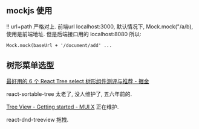 


## mockjs 使用

!! url+path 严格对上. 前端url localhost:3000, 默认情况下, Mock.mock("/a/b), 使用是前端地址.
但是后端接口用的 localhost:8080
所以:
```
Mock.mock(baseUrl + '/document/add' ...
```

## 树形菜单选型

[最好用的 6 个 React Tree select 树形组件测评与推荐 - 掘金](https://juejin.cn/post/7106028870742048804)

react-sortable-tree 太老了, 没人维护了, 五六年前的.

[Tree View - Getting started - MUI X](https://mui.com/x/react-tree-view/getting-started/)
正在维护.

react-dnd-treeview 拖拽.

